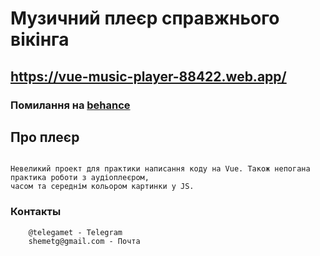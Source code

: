 # Музичний плеєр справжнього вікінга
## https://vue-music-player-88422.web.app/
### Помилання на [behance](https://www.behance.net/gallery/118364647/pleer-nastojaschego-vikingia)
## Про плеєр
```

Невеликий проект для практики написання коду на Vue. Також непогана практика роботи з аудіоплеєром, 
часом та середнім кольором картинки у JS.
```

### Контакты
```
    @telegamet - Telegram
    shemetg@gmail.com - Почта
```
